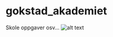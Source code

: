# gokstad_akademiet
Skole oppgaver osv...
![alt text](https://gokstadakademiet.no/wp-content/uploads/2022/09/gokstadakademiet_logo-vertikal-hvit.png)
